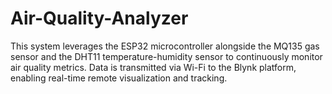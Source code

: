 # Air-Quality-Analyzer
This system leverages the ESP32 microcontroller alongside the MQ135 gas sensor and the DHT11 temperature-humidity sensor to continuously monitor air quality metrics. Data is transmitted via Wi-Fi to the Blynk platform, enabling real-time remote visualization and tracking.
